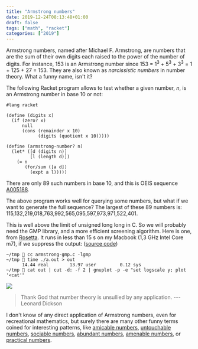 ```yaml
---
title: "Armstrong numbers"
date: 2019-12-24T08:13:48+01:00
draft: false
tags: ["math", "racket"]
categories: ["2019"]
---
```


Armstrong numbers, named after Michael F. Armstrong, are numbers that are the sum of their own digits each raised to the power of the number of digits. For instance, 153 is an Armstrong number since 153 = 1<sup>3</sup> + 5<sup>3</sup> + 3<sup>3</sup> = 1 + 125 + 27 = 153. They are also known as *narcissistic numbers* in number theory. What a funny name, isn't it?

The following Racket program allows to test whether a given number, *n*, is an Armstrong number in base 10 or not:

```racket
#lang racket

(define (digits x)
  (if (zero? x)
      null
      (cons (remainder x 10)
            (digits (quotient x 10)))))

(define (armstrong-number? n)
  (let* ([d (digits n)]
         [l (length d)])
    (= n
       (for/sum ([a d])
         (expt a l)))))
```

There are only 89 such numbers in base 10, and this is OEIS sequence [A005188](https://oeis.org/A005188).

The above program works well for querying some numbers, but what if we want to generate the full sequence? The largest of these 89 numbers is: 115,132,219,018,763,992,565,095,597,973,971,522,401.

This is well above the limit of unsigned long long in C. So we will probably need the GMP library, and a more efficient screening algorithm. Here is one, from [Rosetta](https://rosettacode.org/wiki/Narcissistic_decimal_number/C). It runs in less than 15 s on my Macbook (1,3 GHz Intel Core m7), if we suppress the output: ([source code](/pub/armstrong-gmp.c))

```shell
~/tmp  cc armstrong-gmp.c -lgmp
~/tmp  time ./a.out > out
      14.44 real        13.97 user         0.12 sys
~/tmp  cat out | cut -d: -f 2 | gnuplot -p -e "set logscale y; plot '<cat'"
```

![](/img/armstrong.png)

> Thank God that number theory is unsullied by any application. --- Leonard Dickson

I don't know of any direct application of Armstrong numbers, even for recreational mathematics, but surely there are many other funny terms coined for interesting patterns, like [amicable numbers](https://en.wikipedia.org/wiki/Amicable_numbers), [untouchable numbers](https://en.wikipedia.org/wiki/Untouchable_number), [sociable numbers](https://en.wikipedia.org/wiki/Sociable_number), [abundant numbers](https://en.wikipedia.org/wiki/Abundant_number), [amenable numbers](https://en.wikipedia.org/wiki/Amenable_number), or [practical numbers](https://en.wikipedia.org/wiki/Practical_number).